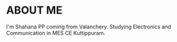 ABOUT ME
=========

  I'm Shahana PP coming from Valanchery. Studying Electronics and Communication in MES CE Kuttippuram.
